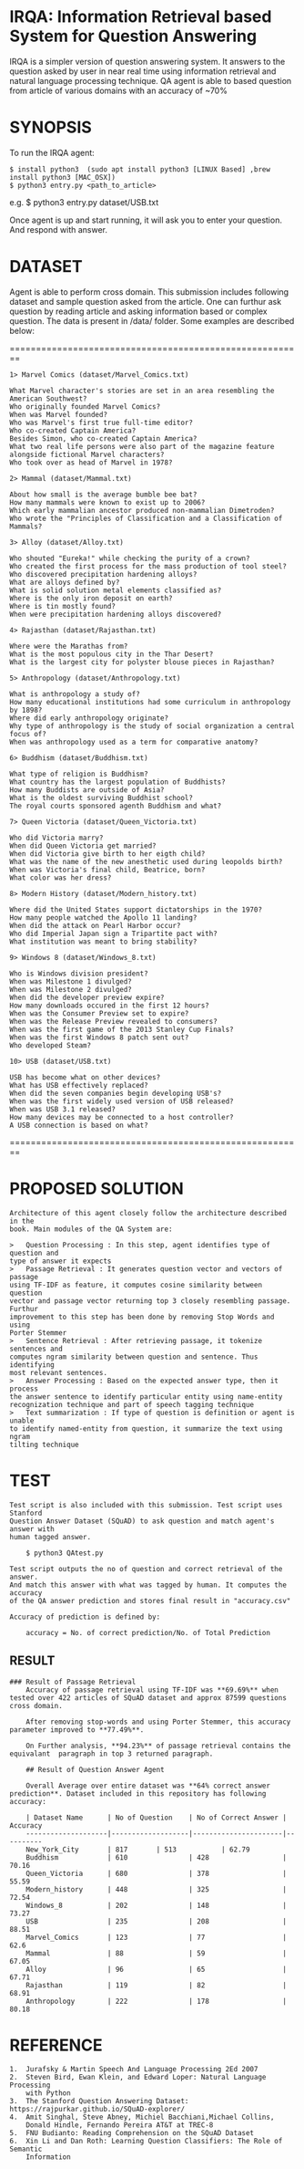 # IRQA: Information Retrieval based System for Question Answering

IRQA is a simpler version of question answering
system. It answers to the question asked by user in near real time using
information retrieval and natural language processing technique. QA agent is
able to based question from article of various
domains with an accuracy of ~70%

SYNOPSIS
========

To run the IRQA agent:

	$ install python3  (sudo apt install python3 [LINUX Based] ,brew install python3 [MAC_OSX])
	$ python3 entry.py <path_to_article>

e.g.
	$ python3 entry.py dataset/USB.txt

Once agent is up and start running, it will ask you to enter your question. And
respond with answer.

DATASET
=======

Agent is able to perform cross domain. This submission includes following dataset
and sample question asked from the article. One can furthur ask question by
reading article and asking information based or complex question. The data is present in /data/ folder. Some examples are described below:

========================================================

	1> Marvel Comics (dataset/Marvel_Comics.txt)

	What Marvel character's stories are set in an area resembling the American Southwest?
	Who originally founded Marvel Comics?
	When was Marvel founded?
	Who was Marvel's first true full-time editor?
	Who co-created Captain America?
	Besides Simon, who co-created Captain America?
	What two real life persons were also part of the magazine feature alongside fictional Marvel characters?
	Who took over as head of Marvel in 1978?

	2> Mammal (dataset/Mammal.txt)

	About how small is the average bumble bee bat?
	How many mammals were known to exist up to 2006?
	Which early mammalian ancestor produced non-mammalian Dimetroden?
	Who wrote the "Principles of Classification and a Classification of Mammals?

	3> Alloy (dataset/Alloy.txt)

	Who shouted "Eureka!" while checking the purity of a crown?
	Who created the first process for the mass production of tool steel?
	Who discovered precipitation hardening alloys?
	What are alloys defined by?
	What is solid solution metal elements classified as?
	Where is the only iron deposit on earth?
	Where is tin mostly found?
	When were precipitation hardening alloys discovered?

	4> Rajasthan (dataset/Rajasthan.txt)

	Where were the Marathas from?
	What is the most populous city in the Thar Desert?
	What is the largest city for polyster blouse pieces in Rajasthan?

	5> Anthropology (dataset/Anthropology.txt)

	What is anthropology a study of?
	How many educational institutions had some curriculum in anthropology by 1898?
	Where did early anthropology originate?
	Why type of anthropology is the study of social organization a central focus of?
	When was anthropology used as a term for comparative anatomy?

	6> Buddhism (dataset/Buddhism.txt)

	What type of religion is Buddhism?
	What country has the largest population of Buddhists?
	How many Buddists are outside of Asia?
	What is the oldest surviving Buddhist school?
	The royal courts sponsored agenth Buddhism and what?

	7> Queen Victoria (dataset/Queen_Victoria.txt)

	Who did Victoria marry?
	When did Queen Victoria get married?
	When did Victoria give birth to her eigth child?
	What was the name of the new anesthetic used during leopolds birth?
	When was Victoria's final child, Beatrice, born?
	What color was her dress?

	8> Modern History (dataset/Modern_history.txt)

	Where did the United States support dictatorships in the 1970?
	How many people watched the Apollo 11 landing?
	When did the attack on Pearl Harbor occur?
	Who did Imperial Japan sign a Tripartite pact with?
	What institution was meant to bring stability?

	9> Windows 8 (dataset/Windows_8.txt)

	Who is Windows division president?
	When was Milestone 1 divulged?
	When was Milestone 2 divulged?
	When did the developer preview expire?
	How many downloads occured in the first 12 hours?
	When was the Consumer Preview set to expire?
	When was the Release Preview revealed to consumers?
	When was the first game of the 2013 Stanley Cup Finals?
	When was the first Windows 8 patch sent out?
	Who developed Steam?

	10> USB (dataset/USB.txt)

	USB has become what on other devices?
	What has USB effectively replaced?
	When did the seven companies begin developing USB's?
	When was the first widely used version of USB released?
	When was USB 3.1 released?
	How many devices may be connected to a host controller?
	A USB connection is based on what?


========================================================


PROPOSED SOLUTION
================

	Architecture of this agent closely follow the architecture described in the
	book. Main modules of the QA System are:

	>	Question Processing : In this step, agent identifies type of question and
	type of answer it expects
	>	Passage Retrieval : It generates question vector and vectors of passage
	using TF-IDF as feature, it computes cosine similarity between question
	vector and passage vector returning top 3 closely resembling passage. Furthur
	improvement to this step has been done by removing Stop Words and using
	Porter Stemmer
	>	Sentence Retrieval : After retrieving passage, it tokenize sentences and
	computes ngram similarity between question and sentence. Thus identifying
	most relevant sentences.
	>	Answer Processing : Based on the expected answer type, then it process
	the answer sentence to identify particular entity using name-entity
	recognization technique and part of speech tagging technique
	>	Text summarization : If type of question is definition or agent is unable
	to identify named-entity from question, it summarize the text using ngram
	tilting technique

TEST
====

	Test script is also included with this submission. Test script uses Stanford
	Question Answer Dataset (SQuAD) to ask question and match agent's answer with
	human tagged answer.

		$ python3 QAtest.py

	Test script outputs the no of question and correct retrieval of the answer.
	And match this answer with what was tagged by human. It computes the accuracy
	of the QA answer prediction and stores final result in "accuracy.csv"

	Accuracy of prediction is defined by:

		accuracy = No. of correct prediction/No. of Total Prediction


## RESULT

    ### Result of Passage Retrieval
        Accuracy of passage retrieval using TF-IDF was **69.69%** when tested over 422 articles of SQuAD dataset and approx 87599 questions cross domain.

        After removing stop-words and using Porter Stemmer, this accuracy parameter improved to **77.49%**.

        On Further analysis, **94.23%** of passage retrieval contains the equivalant  paragraph in top 3 returned paragraph.

        ## Result of Question Answer Agent

        Overall Average over entire dataset was **64% correct answer prediction**. Dataset included in this repository has following accuracy:

        | Dataset Name      | No of Question 	| No of Correct Answer | Accuracy
        --------------------|-------------------|----------------------|----------
        New_York_City		| 817		| 513			| 62.79
        Buddhism			| 610				| 428				   | 70.16
        Queen_Victoria		| 680				| 378				   | 55.59
        Modern_history		| 448				| 325				   | 72.54
        Windows_8			| 202				| 148				   | 73.27
        USB					| 235				| 208				   | 88.51
        Marvel_Comics		| 123				| 77	               | 62.6
        Mammal				| 88				| 59	               | 67.05
        Alloy				| 96				| 65	               | 67.71
        Rajasthan			| 119				| 82	               | 68.91
        Anthropology		| 222				| 178	               | 80.18


REFERENCE
=========

	1.	Jurafsky & Martin Speech And Language Processing 2Ed 2007
	2.	Steven Bird, Ewan Klein, and Edward Loper: Natural Language Processing
		with Python
	3.	The Stanford Question Answering Dataset: https://rajpurkar.github.io/SQuAD-explorer/
	4.	Amit Singhal, Steve Abney, Michiel Bacchiani,Michael Collins,
		Donald Hindle, Fernando Pereira AT&T at TREC-8
	5.	FNU Budianto: Reading Comprehension on the SQuAD Dataset
	6.	Xin Li and Dan Roth: Learning Question Classifiers: The Role of Semantic
		Information
